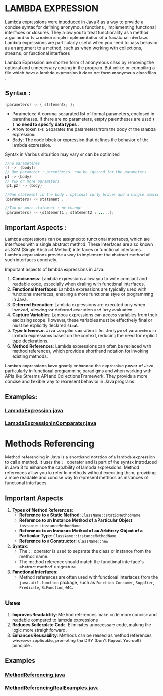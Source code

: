 # LAMBDA EXPRESSION

Lambda expressions were introduced in Java 8 as a way to provide a concise syntax for defining anonymous functions , implementing functional interfaces or closures. They allow you to treat functionality as a method argument or to create a simple implementation of a functional interface. Lambda expressions are particularly useful when you need to pass behavior as an argument to a method, such as when working with collections, streams, or functional interfaces

Lambda Expression are shorten form of anonymous class by removing the optional and unnecessary coding in the program .But unlike on compiling a file which have a lambda expression it does not form anonymous class files .

## Syntax :

```java
(parameters) -> { statements; };
```

- Parameters: A comma-separated list of formal parameters, enclosed in parentheses. If there are no parameters, empty parentheses are used **`( )`   no need to specify data types** .
- Arrow token (**`>`**): Separates the parameters from the body of the lambda expression.
- Body: The code block or expression that defines the behavior of the lambda expression.

Syntax in Various situaltion may vary or can be optimized

```java
//no parameteres
() ->  {body);
// One parameter : parenthesis  can be ignored for the parameters
p1 -> {body}
// two or more parameters
(p1,p2) -> {body}

//One statement in the body : optional curly braces and a single semicolon for whole lamda expression
(parameters) -> statement ;

//Two or more statement : no change
(parameters) -> {statement1 ; statement2 ; .....};

```

## Important Aspects :

Lambda expressions can be assigned to functional interfaces, which are interfaces with a single abstract method. These interfaces are also known as SAM (Single Abstract Method) interfaces or functional interfaces. Lambda expressions provide a way to implement the abstract method of such interfaces concisely.

Important aspects of lambda expressions in Java:

1. **Conciseness**: Lambda expressions allow you to write compact and readable code, especially when dealing with functional interfaces.
2. **Functional Interfaces**: Lambda expressions are typically used with functional interfaces, enabling a more functional style of programming in Java.
3. **Deferred Execution**: Lambda expressions are executed only when invoked, allowing for deferred execution and lazy evaluation.
4. **Capture Variables**: Lambda expressions can access variables from their enclosing scope. However, these variables must be effectively final or must be explicitly declared **`final`**.
5. **Type Inference**: Java compiler can often infer the type of parameters in lambda expressions based on the context, reducing the need for explicit type declarations.
6. **Method References**: Lambda expressions can often be replaced with method references, which provide a shorthand notation for invoking existing methods.

Lambda expressions have greatly enhanced the expressive power of Java, particularly in functional programming paradigms and when working with APIs like Streams API and Collections Framework. They provide a more concise and flexible way to represent behavior in Java programs.


## Examples:
### [LambdaExpression.java](./LambdaExpression.java)  
### [LambdaExpressionInComparator.java](./LambdaExpressionInComparator.java)



# Methods Referencing

Method referencing in Java is a shorthand notation of a lambda expression to call a method. It uses the `::` operator and is part of the syntax introduced in Java 8 to enhance the capability of lambda expressions. Method references allow you to refer to methods without executing them, providing a more readable and concise way to represent methods as instances of functional interfaces.

## Important Aspects 

1. **Types of Method References**:
    - **Reference to a Static Method**: `ClassName::staticMethodName`
    - **Reference to an Instance Method of a Particular Object**: `instance::instanceMethodName`
    - **Reference to an Instance Method of an Arbitrary Object of a Particular Type**: `ClassName::instanceMethodName`
    - **Reference to a Constructor**: `ClassName::new`
2. **Syntax**:
    - The `::` operator is used to separate the class or instance from the method name.
    - The method reference should match the functional interface's abstract method's signature.
3. **Functional Interfaces**:
    - Method references are often used with functional interfaces from the `java.util.function` package, such as `Function`, `Consumer`, `Supplier`, `Predicate`, `BiFunction`, etc.

## Uses 

1. **Improves Readability**: Method references make code more concise and readable compared to lambda expressions.
2. **Reduces Boilerplate Code**: Eliminates unnecessary code, making the logic more straightforward .
3. **Enhances Reusability**: Methods can be reused as method references wherever applicable, promoting the DRY (Don't Repeat Yourself) principle .


## Examples
### [MethodReferencing.java](./MethodReferencing.java)
### [MethodReferencingRealExamples.java](./MethodReferencingRealExamples.java)